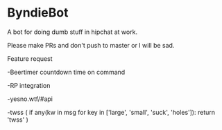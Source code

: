 # ByndieBot
A bot for doing dumb stuff in hipchat at work.

Please make PRs and don't push to master or I will be sad.

Feature request

-Beertimer countdown time on command

-RP integration

-yesno.wtf/#api

-twss ( if any(kw in msg for key in ['large', 'small', 'suck', 'holes']): return 'twss' )

